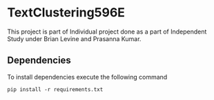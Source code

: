 # TextClustering596E
This project is part of Individual project done as a part of Independent Study under Brian Levine and Prasanna Kumar. 

## Dependencies
To install dependencies execute the following command

    pip install -r requirements.txt
